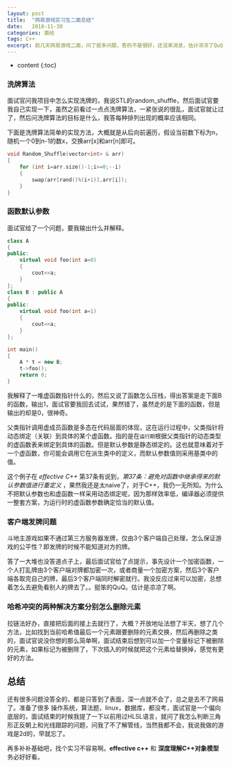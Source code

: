 ```yaml
---
layout: post
title:  "网易游戏实习生二面总结"
date:   2018-11-30 
categories: 面经
tags: C++
excerpt: 前几天网易游戏二面，问了挺多问题，答的不是很好，还没来消息，估计凉凉了QuQ
---
```


* content
{:toc}

### 洗牌算法
面试官问我项目中怎么实现洗牌的，我说STL的random_shuffle，然后面试官要我自己实现一下，虽然之前看过一点点洗牌算法，一紧张说的很乱，面试官就让过了，然后问洗牌算法的目标是什么，我答每种排列出现的概率应该相同。　　

下面是洗牌算法简单的实现方法，大概就是从后向前遍历，假设当前数下标为n，随机一个0到n-1的数x，交换arr[x]和arr[n]即可。
```cpp
void Random_Shuffle(vector<int> & arr)
{
	for (int i=arr.size()-1;i>=0;--i)
	{
		swap(arr[rand()%(i+1)],arr[i]);
	}
}
```

### 函数默认参数
面试官给了一个问题，要我输出什么并解释。
```cpp
class A
{
public:
	virtual void foo(int a=0)
	{
		cout<<a;
	}
};
class B : public A
{
public:
	virtual void foo(int a=1)
	{
		cout<<a;
	}
};

int main() 
{
	A * t = new B;
	t->foo();
	return 0;
}
```
我解释了一堆虚函数指针什么的，然后又说了函数怎么压栈，得出答案是走下面B的函数，输出1，面试官要我回去试试，果然错了，虽然走的是下面的函数，但是输出的却是0，很神奇。　　

父类指针调用虚成员函数是多态在代码层面的体现，这在运行过程中，父类指针将动态绑定（关联）到具体的某个虚函数。指的是在`运行期`根据父类指针的动态类型的虚函数表来绑定到具体的函数。但是默认参数是静态绑定的。这也就意味着对于一个虚函数，你可能会调用它在派生类中的定义，而默认参数值则采用基类中的值。　　

这个例子在 *effective C++* 第37条有说到，*第37条：避免对函数中继承得来的默认参数值进行重定义* ，果然我还是太naive了，对于C++，我仍一无所知。为什么不把默认参数也和虚函数一样采用动态绑定呢，因为那样效率低，编译器必须提供一整套方案，为运行时的虚函数参数确定恰当的默认值。

### 客户端发牌问题

斗地主游戏如果不通过第三方服务器发牌，仅由3个客户端自己处理，怎么保证游戏的公平性？即发牌的时候不能知道对方的牌。　　

答了一大堆也没答道点子上，最后面试官给了点提示，事先设计一个加密函数，一个人打乱牌由3个客户端对牌都加密一次，或者商量一个加密方案，然后3个客户端各取完自己的牌，最后3个客户端同时解密就行。我没反应过来可以加密，总想着怎么去避免看别人的牌去了。。挺笨的QuQ。估计是凉凉了啊。

### 哈希冲突的两种解决方案分别怎么删除元素

拉链法好办，直接把后面的接上去就行了，大概？开放地址法想了半天，想了几个方法，比如找到当前哈希值最后一个元素跟要删除的元素交换，然后再删除之类的，面试官说没你想的那么简单啊，面试结束后想到可以加一个变量标记下被删除的元素，如果标记为被删除了，下次插入的时候就把这个元素给替换掉，感觉有更好的方法。

## 总结
还有很多问题没答全的，都是只答到了表面，深一点就不会了，总之是去不了网易了。准备了很多 操作系统，算法题，linux，数据库，都没考，面试官是一个偏向底层的，面试结束的时候我提了一下以前用过HLSL语言，就问了我怎么判断三角形正反朝上和光线跟踪的问题，问我了不了解管线，当然我都不会，我说我做的游戏是2d的，早就忘了。  

再多补补基础吧，找个实习不容易啊。**effective c++** 和 **深度理解C++对象模型** 务必好好看。